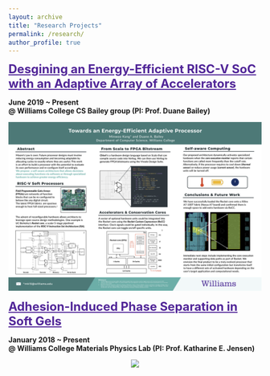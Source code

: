 ```yaml
---
layout: archive
title: "Research Projects"
permalink: /research/
author_profile: true
---
```


<a href="/files/Kang_ThesisProposal_Final.pdf" style="color: #512698;font-size:24px;font-weight:bold" >
Desgining an Energy-Efficient RISC-V SoC with an Adaptive Array of Accelerators</a>

**June 2019 ~ Present**<br/>
**@ Williams College CS Bailey group (PI: Prof. Duane Bailey)**
<p align="center">
<img src='/images/Kang_Summer2019_poster.png' width='800' >
</p>

<a href="/files/AIPS_Draft.pdf" style="color: #512698; font-size:24px; font-weight:bold">
Adhesion-Induced Phase Separation in Soft Gels</a>

**January 2018 ~ Present**<br/>
**@ Williams College Materials Physics Lab (PI: Prof. Katharine E. Jensen)**

<p align="center">
<img src='/images/Kang_Poster_SoftDays@Amherst.jpg' width='600'>
</p>